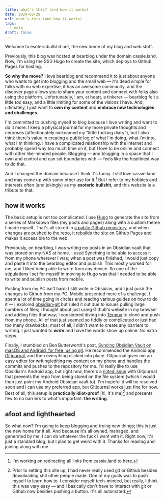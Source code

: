 ```yaml
---
title: what's this? (and how it works)
date: 2024-08-28
url: what's-this-(and-how-it-works)
tags:
  - meta
draft: false
---
```

Welcome to esotericbullshit.net, the new home of my blog and web stuff.

Previously, this blog was hosted at bearblog under the domain cassie.land. Now, I'm using the SSG Hugo to create the site, which deploys to Github Pages for hosting.

**So why the move?** I love bearblog and recommend it to just about anyone who wants to get into blogging and the small web — it's dead simple for folks with no web expertise, it has an awesome community, and the discover page allows you to share your content and connect with folks also using the platform. Unfortunately, I am, at heart, a tinkerer — bearblog felt a little *too* easy, and a little limiting for some of the visions I have. And, ultimately, I just want to **own my content** and **embrace new technologies and challenges**.

I'm committed to pushing myself to blog because I love writing and want to do it more. I keep a physical journal for my more private thoughts and neuroses (affectionately nicknamed my "little fucking diary"), but I also think there's value in creating a public log of what I'm doing, what I'm into, what I'm thinking. I have a complicated relationship with the internet and probably spend way too much time on it, but I love to be online and connect with other like-minded people. Blogging — and blogging in a space that I own and control and can set boundaries with — feels like the healthiest way to do that.

And I changed the domain because I think it's funny. I still love cassie.land and may come up with some other use for it.[^1] But I refer to my hobbies and interests often (and jokingly) as my **esoteric bullshit**, and this website is a tribute to that.

## how it works
The basic setup is not too complicated. I use [Hugo](https://gohugo.io/) to generate the site from a series of Markdown files (my posts and pages) along with a custom theme I made myself. That's all stored in [a public Github repository](https://github.com/bansheebeat/esotericbullshit), and when changes are pushed to the repo, it rebuilds the site on Github Pages and makes it accessible to the web.

Previously, on bearblog, I was writing my posts in an Obsidian vault that was stored on my NAS at home. I used Syncthing to be able to access it from my phone wherever I was; when a post was finished, I would just copy and paste it into the bearblog editor and publish. This mostly worked for me, and I liked being able to write from any device. So one of the stipulations I set for myself in moving to Hugo was that I needed to be able to write and publish posts from mobile. 

Posting from my PC isn't hard; I still write in Obsidian, and I just push the changes to Github from my PC. Mobile presented more of a challenge. I spent a lot of time going in circles and reading various guides on how to do it — I explored [obsidian-git](https://github.com/Vinzent03/obsidian-git) but ruled it out due to issues pulling large numbers of files; I thought about just using Github's website in my browser and adding files that way; I considered diving into [Termux](https://termux.dev/en/) to clone and push from my phone. All of that just seemed so fiddly or complicated or just had too many drawbacks; most of all, I didn't want to create any barriers to writing. I just wanted to **_write_** and have the words show up online. No extra steps.

Finally, I stumbled on Ben Butterworth's post, [Syncing Obsidian Vault on macOS and Android, for free, using git](https://orth.uk/obsidian-sync/). He recommended the Android app [Gitjournal](https://gitjournal.io/), and then everything clicked into place: Gitjournal gives me an easy editor for writing/editing my content on my phone and handles the commits and pushes to the repository for me. I'd really like to use Obsidian's Android app, but right now, there's a [noted issue](https://github.com/GitJournal/GitJournal/issues/925) with Gitjournal that prevents the repo from being stored on the file system (which I would then just point my Android Obsidian vault to). I'm hopeful it will be resolved soon and I can use my preferred app, but Gitjournal works just fine for now. Best of all, this setup is **practically idiot-proof** (hi, it's me)[^2] and presents few to no barriers to what's important: **the writing**.

## afoot and lighthearted
So what now? I'm going to keep blogging and trying new things; this is just the new home for it all. And because it's all owned, managed, and generated by me, I can do whatever the fuck I want with it. Right now, it's just a standard blog, but I plan to get weird with it. Thanks for reading and joining along with me.

[^1]: I'm working on redirecting all links from cassie.land to here.
[^2]: Prior to setting this site up, I had never really used git or Github besides downloading shit other people made. One of my goals was to push myself to learn how to. I consider myself tech-minded, but really, I think this was very easy — and I basically don't have to interact with git or Github now besides pushing a button. It's all automated.